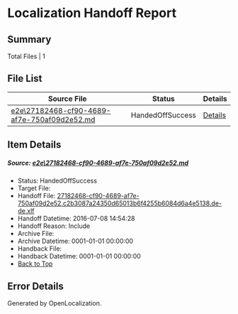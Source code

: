 # <a name='report-top'></a> Localization Handoff Report

## Summary
 Total Files | 1

## File List
 Source File | Status | Details 
 ----------- | ------ | ------- 
 [e2e\27182468-cf90-4689-af7e-750af09d2e52.md](https://github.com/OpenLocalizationTestOrg/oltest/blob/b363d19546aca76739590029b730716d48b4907c/e2e/27182468-cf90-4689-af7e-750af09d2e52.md) | HandedOffSuccess | [Details](#d54ed4078851ce7fe66078d146e8716646346b0e1)

## Item Details
##### <a name='d54ed4078851ce7fe66078d146e8716646346b0e1'></a> Source: [e2e\27182468-cf90-4689-af7e-750af09d2e52.md](https://github.com/OpenLocalizationTestOrg/oltest/blob/b363d19546aca76739590029b730716d48b4907c/e2e/27182468-cf90-4689-af7e-750af09d2e52.md)
* Status: HandedOffSuccess
* Target File: 
* Handoff File: [27182468-cf90-4689-af7e-750af09d2e52.c2b3087a24350d65013b6f4255b6084d6a4e5138.de-de.xlf](https://github.com/OpenLocalizationTestOrg/olhandoff-e2e/blob/8e92fc22cc69e37fb4a51050cab1fa7e8257aec8/ol-handoff/OpenLocalizationTestOrg/oltest-dede-fly/ci/ht/27182468-cf90-4689-af7e-750af09d2e52.c2b3087a24350d65013b6f4255b6084d6a4e5138.de-de.xlf)
* Handoff Datetime: 2016-07-08 14:54:28
* Handoff Reason: Include
* Archive File: 
* Archive Datetime: 0001-01-01 00:00:00
* Handback File: 
* Handback Datetime: 0001-01-01 00:00:00
* [Back to Top](#report-top)


## Error Details

Generated by OpenLocalization.
